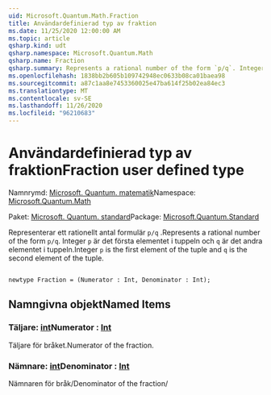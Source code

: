 ```yaml
---
uid: Microsoft.Quantum.Math.Fraction
title: Användardefinierad typ av fraktion
ms.date: 11/25/2020 12:00:00 AM
ms.topic: article
qsharp.kind: udt
qsharp.namespace: Microsoft.Quantum.Math
qsharp.name: Fraction
qsharp.summary: Represents a rational number of the form `p/q`. Integer `p` is the first element of the tuple and `q` is the second element of the tuple.
ms.openlocfilehash: 1838bb2b605b109742948ec0633b08ca01baea98
ms.sourcegitcommit: a87c1aa8e7453360025e47ba614f25b02ea84ec3
ms.translationtype: MT
ms.contentlocale: sv-SE
ms.lasthandoff: 11/26/2020
ms.locfileid: "96210683"
---
```

# <a name="fraction-user-defined-type"></a><span data-ttu-id="5aa25-102">Användardefinierad typ av fraktion</span><span class="sxs-lookup"><span data-stu-id="5aa25-102">Fraction user defined type</span></span>

<span data-ttu-id="5aa25-103">Namnrymd: [Microsoft. Quantum. matematik](xref:Microsoft.Quantum.Math)</span><span class="sxs-lookup"><span data-stu-id="5aa25-103">Namespace: [Microsoft.Quantum.Math](xref:Microsoft.Quantum.Math)</span></span>

<span data-ttu-id="5aa25-104">Paket: [Microsoft. Quantum. standard](https://nuget.org/packages/Microsoft.Quantum.Standard)</span><span class="sxs-lookup"><span data-stu-id="5aa25-104">Package: [Microsoft.Quantum.Standard](https://nuget.org/packages/Microsoft.Quantum.Standard)</span></span>


<span data-ttu-id="5aa25-105">Representerar ett rationellt antal formulär `p/q` .</span><span class="sxs-lookup"><span data-stu-id="5aa25-105">Represents a rational number of the form `p/q`.</span></span> <span data-ttu-id="5aa25-106">Integer `p` är det första elementet i tuppeln och `q` är det andra elementet i tuppeln.</span><span class="sxs-lookup"><span data-stu-id="5aa25-106">Integer `p` is the first element of the tuple and `q` is the second element of the tuple.</span></span>

```qsharp

newtype Fraction = (Numerator : Int, Denominator : Int);
```



## <a name="named-items"></a><span data-ttu-id="5aa25-107">Namngivna objekt</span><span class="sxs-lookup"><span data-stu-id="5aa25-107">Named Items</span></span>

### <a name="numerator--int"></a><span data-ttu-id="5aa25-108">Täljare: [int](xref:microsoft.quantum.lang-ref.int)</span><span class="sxs-lookup"><span data-stu-id="5aa25-108">Numerator : [Int](xref:microsoft.quantum.lang-ref.int)</span></span>

<span data-ttu-id="5aa25-109">Täljare för bråket.</span><span class="sxs-lookup"><span data-stu-id="5aa25-109">Numerator of the fraction.</span></span>
### <a name="denominator--int"></a><span data-ttu-id="5aa25-110">Nämnare: [int](xref:microsoft.quantum.lang-ref.int)</span><span class="sxs-lookup"><span data-stu-id="5aa25-110">Denominator : [Int](xref:microsoft.quantum.lang-ref.int)</span></span>

<span data-ttu-id="5aa25-111">Nämnaren för bråk/</span><span class="sxs-lookup"><span data-stu-id="5aa25-111">Denominator of the fraction/</span></span>